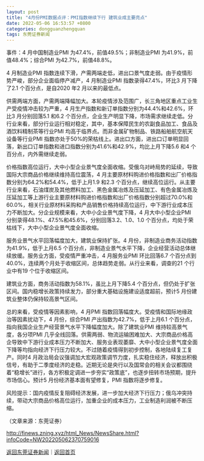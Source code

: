 ```yaml
---
layout: post
title: "4月份PMI数据点评：PMI指数继续下行 建筑业成主要亮点"
date: 2022-05-06 16:53:57 +0800
categories: dongguanzhengquan
tags: 东莞证券新闻
---
```

<p>事件：4 月中国制造业PMI 为47.4%，前值49.5%；非制造业PMI 为41.9%，前值48.4%；综合PMI 为42.7%，前值48.8%。</p>
 <p>4 月制造业PMI 指数连续下滑，产需两端走低，进出口景气度走弱。由于疫情形势严峻，部分企业面临停产减产，4 月制造业PMI 指数录得47.4%，环比3 月下降了2.1 个百分点，是自2020 年2 月以来的最低点。</p>
 <p>供需两端方面，产需两端降幅加大。本轮疫情涉及范围广，长三角地区重点工业生产受疫情冲击较为严重，4 月生产指数和新订单指数分别为44.4%和42.6%，环比3 月分别回落5.1 和6.2 个百分点，企业生产明显下降，市场需求继续走低。分行业来看，部分行业运行相对稳定，其中，基本保障民生的农副食品加工、食品及酒饮料精制茶等行业PMI 均高于临界点。而非金属矿物制品、铁路船舶航空航天设备等行业PMI 指数亦处于50%的荣枯线上。进出口方面，进出口订单明显回落，新出口订单指数和进口指数分别为41.6%和42.9%，均比上月下降5.6 和4 个百分点，内外需继续走弱。</p>
 <p>价格指数高位运行，大中小型企业景气度全面收缩。受俄乌对峙局势的延续，导致国际大宗商品价格继续维持高位震荡，4 月主要原材料购进价格指数和出厂价格指数分别为64.2%和54.4%，低于上月1.9 和2.3 个百分点，继续高位运行。从主要行业来看，石油煤炭及其他燃料加工、黑色金属冶炼及压延加工、有色金属冶炼及压延加工等上游行业主要原材料购进价格指数和出厂价格指数分别超过70.0%和60.0%，相关行业原材料采购和产品销售价格持续高位运行，中下游行业成本压力不断加大。分企业规模来看，大中小企业景气度下降，4 月大中小型企业PMI 分别录得48.1%、47.5%和45.6%，分别回落3.2、1.0、1.0 个百分点，均处于荣枯线下，大中小型企业景气度全面收缩。</p>
 <p>服务业景气水平回落幅度加大，建筑业保持扩张。4 月份，非制造业商务活动指数为41.9%，低于上月6.5 个百分点，非制造业景气水平下降，企业经营活动总体继续放缓。服务业方面，受疫情严重冲击，4 月服务业PMI 环比回落6.7 个百分点到40.0%，连续两个月处于收缩区间，总体趋势走弱。从行业来看，调查的21 个行业中有19 个位于收缩区间。</p>
 <p>建筑业方面，商务活动指数为58.1%，虽比上月下降5.4 个百分点，但仍处于扩张区间。国内稳增长政策持续发力，部分重大基础设施建设适度超前，预计5 月份建筑业整体仍保持较高景气区间。</p>
 <p>总的来看，受疫情等因素影响，4 月PMI 指数回落幅度大。受疫情和国际地缘政治等因素扰动下，4 月份，综合PMI 产出指数为42.7%，低于上月6.1 个百分点，指向我国企业生产经营景气水平下降幅度加大。除了建筑业PMI 维持较高景气度，各分项PMI 几乎全线回落。供需两弱、物流运输困难加大、大宗商品价格高企导致中下游行业成本压力不断加大、服务业表现萎靡、大中小型企业景气度全面下降等均指向经济下行压力较大。不过随着疫情得到初步控制，各地陆续复工复产。同时4 月政治局会议强调加大宏观政策调节力度，扎实稳住经济，释放出积极信号，有助于二季度经济的走稳。近期无论是央行以及国常会的相关会议都围绕着“稳增长”进行，各方积极定调进一步夯实“政策底”，也逐步扭转市场预期，提升市场信心。预计5 月份经济基本面有望修复，PMI 指数将逐步修复。</p>
 <p>风险提示：国内疫情反复阻碍经济发展，进一步加大经济下行压力；俄乌冲突持续，带动大宗商品价格高位运行，加重企业的成本压力，工业制造利润被不断压缩。</p><p class="em_media">（文章来源：东莞证券）</p>

<http://finews.zning.xyz/html_News/NewsShare.html?infoCode=NW202205062370759016>

[返回东莞证券新闻](//finews.withounder.com/category/dongguanzhengquan.html)｜[返回首页](//finews.withounder.com/)